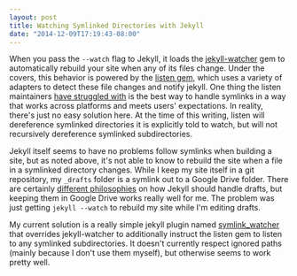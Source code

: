 ```yaml
---
layout: post
title: Watching Symlinked Directories with Jekyll
date: "2014-12-09T17:19:43-08:00"
---
```


When you pass the `--watch` flag to Jekyll, it loads the [jekyll-watcher][] gem to automatically rebuild
your site when any of its files change. Under the covers, this behavior is powered by the [listen
gem][], which uses a variety of adapters to detect these file changes and notify jekyll. One thing
the listen maintainers [have struggled with][] is the best way to handle symlinks in a way that works
across platforms and meets users' expectations. In reality, there's just no easy solution here.
At the time of this writing, listen will dereference symlinked directories it is explicitly told to
watch, but will not recursively dereference symlinked subdirectories.

Jekyll itself seems to have no problems follow symlinks when building a site, but as noted above,
it's not able to know to rebuild the site when a file in a symlinked directory changes. While I
keep my site itself in a git repository, my `_drafts` folder is a symlink out to a Google Drive
folder. There are certainly [different philosophies][] on how Jekyll should handle drafts, but
keeping them in Google Drive works really well for me. The problem was just getting `jekyll
--watch` to rebuild my site while I'm editing drafts.

My current solution is a really simple jekyll plugin named [symlink_watcher] that overrides
jekyll-watcher to additionally instruct the listen gem to listen to any symlinked subdirectories.
It doesn't currently respect ignored paths (mainly because I don't use them myself), but otherwise
seems to work pretty well.

[jekyll-watcher]: https://github.com/jekyll/jekyll-watch
[listen gem]: https://github.com/guard/listen
[have struggled with]: https://github.com/guard/listen/issues/25
[different philosophies]: https://github.com/jekyll/jekyll/issues/1469#issuecomment-23831358
[symlink_watcher]: https://github.com/willnorris/willnorris.com/blob/jekyll/src/_plugins/symlink_watcher.rb
